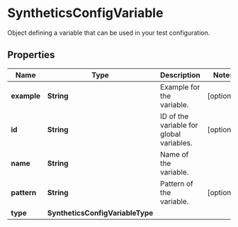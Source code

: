 

# SyntheticsConfigVariable

Object defining a variable that can be used in your test configuration.

## Properties

Name | Type | Description | Notes
------------ | ------------- | ------------- | -------------
**example** | **String** | Example for the variable. |  [optional]
**id** | **String** | ID of the variable for global variables. |  [optional]
**name** | **String** | Name of the variable. | 
**pattern** | **String** | Pattern of the variable. |  [optional]
**type** | **SyntheticsConfigVariableType** |  | 



